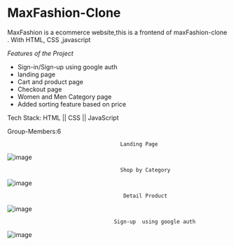 # MaxFashion-Clone
MaxFashion is a ecommerce website,this is a frontend of maxFashion-clone . With HTML, CSS ,javascript

*Features of the Project*
- Sign-in/Sign-up  using google auth
- landing page 
- Cart and product page
- Checkout page
- Women and Men Category page
- Added sorting feature based on price



Tech Stack: HTML || CSS || JavaScript

Group-Members:6

                                        Landing Page
                                        
  ![image](https://user-images.githubusercontent.com/26764528/165752397-efe4342f-acef-4fc7-9526-168e162765fa.png)
  
                                        Shop by Category
                                        
   ![image](https://user-images.githubusercontent.com/26764528/165752627-b2b6c6a7-747c-4000-af2f-e4d8e1fb5d23.png)
   
                                         Detail Product
                                         
   ![image](https://user-images.githubusercontent.com/26764528/165753181-b929bf94-1237-42a2-92b9-63ede559050e.png)
   
                                      Sign-up  using google auth
                                      
   ![image](https://user-images.githubusercontent.com/26764528/165753518-cb791d98-8e92-4d2b-b4c7-4c649c48ebbc.png)




